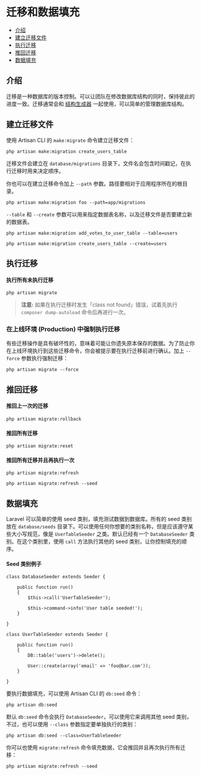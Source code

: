 # 迁移和数据填充

- [介绍](#introduction)
- [建立迁移文件](#creating-migrations)
- [执行迁移](#running-migrations)
- [推回迁移](#rolling-back-migrations)
- [数据填充](#database-seeding)

<a name="introduction"></a>
## 介绍

迁移是一种数据库的版本控制。可以让团队在修改数据库结构的同时，保持彼此的进度一致。迁移通常会和 [结构生成器](/docs/5.0/schema) 一起使用，可以简单的管理数据库结构。

<a name="creating-migrations"></a>
## 建立迁移文件

使用 Artisan CLI 的 `make:migrate` 命令建立迁移文件：

    php artisan make:migration create_users_table

迁移文件会建立在 `database/migrations` 目录下，文件名会包含时间戳记，在执行迁移时用来决定顺序。

你也可以在建立迁移命令加上 `--path` 参数。路径要相对于应用程序所在的根目录。

    php artisan make:migration foo --path=app/migrations

`--table` 和 `--create` 参数可以用来指定数据表名称，以及迁移文件是否要建立新的数据表。

    php artisan make:migration add_votes_to_user_table --table=users

    php artisan make:migration create_users_table --create=users

<a name="running-migrations"></a>
## 执行迁移

#### 执行所有未执行迁移

    php artisan migrate

> **注意:** 如果在执行迁移时发生「class not found」错误，试着先执行 `composer dump-autoload` 命令后再进行一次。

### 在上线环境 (Production) 中强制执行迁移

有些迁移操作是具有破坏性的，意味着可能让你遗失原本保存的数据。为了防止你在上线环境执行到这些迁移命令，你会被提示要在执行迁移前进行确认。加上 `--force` 参数执行强制迁移：

    php artisan migrate --force

<a name="rolling-back-migrations"></a>
## 推回迁移

#### 推回上一次的迁移

    php artisan migrate:rollback

#### 推回所有迁移

    php artisan migrate:reset

#### 推回所有迁移并且再执行一次

    php artisan migrate:refresh

    php artisan migrate:refresh --seed

<a name="database-seeding"></a>
## 数据填充

Laravel 可以简单的使用 seed 类别，填充测试数据到数据库。所有的 seed 类别放在 `database/seeds` 目录下。可以使用任何你想要的类别名称，但是应该遵守某些大小写规范，像是 `UserTableSeeder` 之类。默认已经有一个 `DatabaseSeeder` 类别。在这个类别里，使用 `call` 方法执行其他的 seed 类别，让你控制填充的顺序。

#### Seed 类别例子

    class DatabaseSeeder extends Seeder {

        public function run()
        {
            $this->call('UserTableSeeder');

            $this->command->info('User table seeded!');
        }

    }

    class UserTableSeeder extends Seeder {

        public function run()
        {
            DB::table('users')->delete();

            User::create(array('email' => 'foo@bar.com'));
        }

    }

要执行数据填充，可以使用 Artisan CLI 的 `db:seed` 命令：

    php artisan db:seed

默认 `db:seed` 命令会执行 `DatabaseSeeder`，可以使用它来调用其他 seed 类别，不过，也可以使用 `--class` 参数指定要单独执行的类别：

    php artisan db:seed --class=UserTableSeeder

你可以也使用 `migrate:refresh` 命令填充数据，它会推回并且再次执行所有迁移：

    php artisan migrate:refresh --seed
